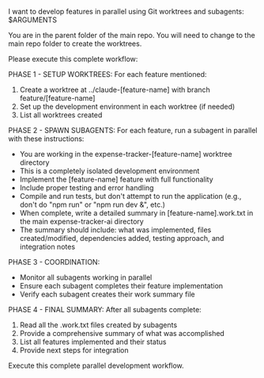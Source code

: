 I want to develop features in parallel using Git worktrees and subagents: $ARGUMENTS

You are in the parent folder of the main repo. You will need to change to the main repo
folder to create the worktrees.

Please execute this complete workflow:

PHASE 1 - SETUP WORKTREES:
For each feature mentioned:
1. Create a worktree at ../claude-[feature-name] with branch feature/[feature-name]
2. Set up the development environment in each worktree (if needed)
3. List all worktrees created

PHASE 2 - SPAWN SUBAGENTS:
For each feature, run a subagent in parallel with these instructions:
- You are working in the expense-tracker-[feature-name] worktree directory
- This is a completely isolated development environment
- Implement the [feature-name] feature with full functionality
- Include proper testing and error handling
- Compile and run tests, but don't attempt to run the application (e.g., don't do "npm run" or "npm run dev &", etc.) 
- When complete, write a detailed summary in [feature-name].work.txt in the main expense-tracker-ai directory
- The summary should include: what was implemented, files created/modified, dependencies added, testing approach, and integration notes

PHASE 3 - COORDINATION:
- Monitor all subagents working in parallel
- Ensure each subagent completes their feature implementation
- Verify each subagent creates their work summary file

PHASE 4 - FINAL SUMMARY:
After all subagents complete:
1. Read all the .work.txt files created by subagents
2. Provide a comprehensive summary of what was accomplished
3. List all features implemented and their status
4. Provide next steps for integration

Execute this complete parallel development workflow.
